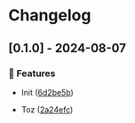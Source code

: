 # Changelog
## [0.1.0] - 2024-08-07

### :rocket: Features

- Init ([6d2be5b](https://github.com/ares-b/test-ci/commit/6d2be5b8a2425eb97404d78a3dda006277b14c42))

- Toz ([2a24efc](https://github.com/ares-b/test-ci/commit/2a24efcb1fffaca89756bc3285dad1035487e39c))

